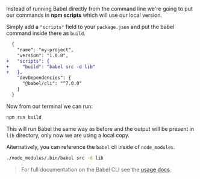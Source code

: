Instead of running Babel directly from the command line we're going to put our
commands in **npm scripts** which will use our local version.

Simply add a `"scripts"` field to your `package.json` and put the babel command
inside there as `build`.

```diff
  {
    "name": "my-project",
    "version": "1.0.0",
+   "scripts": {
+     "build": "babel src -d lib"
+   },
    "devDependencies": {
      "@babel/cli": "^7.0.0"
    }
  }
```

Now from our terminal we can run:

```sh title="Shell"
npm run build
```

This will run Babel the same way as before and the output will be present in
`lib` directory, only now we are using a local copy.

Alternatively, you can reference the `babel` cli inside of `node_modules`.

```sh title="Shell"
./node_modules/.bin/babel src -d lib
```

<blockquote class="alert alert--info">
  <p>
    For full documentation on the Babel CLI see the <a href="/docs/usage#basic-usage-with-cli">usage docs</a>.
  </p>
</blockquote>
